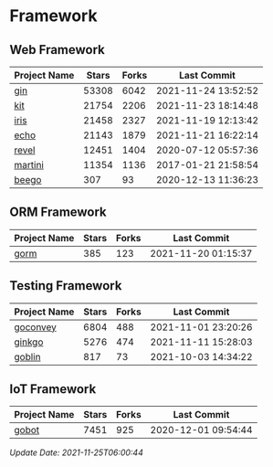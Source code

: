 # Framework

## Web Framework
| Project Name | Stars | Forks | Last Commit |
| ------------ | ----- | ----- | ----------- |
| [gin](https://github.com/gin-gonic/gin) | 53308 | 6042 | 2021-11-24 13:52:52 |
| [kit](https://github.com/go-kit/kit) | 21754 | 2206 | 2021-11-23 18:14:48 |
| [iris](https://github.com/kataras/iris) | 21458 | 2327 | 2021-11-19 12:13:42 |
| [echo](https://github.com/labstack/echo) | 21143 | 1879 | 2021-11-21 16:22:14 |
| [revel](https://github.com/revel/revel) | 12451 | 1404 | 2020-07-12 05:57:36 |
| [martini](https://github.com/go-martini/martini) | 11354 | 1136 | 2017-01-21 21:58:54 |
| [beego](https://github.com/astaxie/beego) | 307 | 93 | 2020-12-13 11:36:23 |

## ORM Framework
| Project Name | Stars | Forks | Last Commit |
| ------------ | ----- | ----- | ----------- |
| [gorm](https://github.com/jinzhu/gorm) | 385 | 123 | 2021-11-20 01:15:37 |

## Testing Framework
| Project Name | Stars | Forks | Last Commit |
| ------------ | ----- | ----- | ----------- |
| [goconvey](https://github.com/smartystreets/goconvey) | 6804 | 488 | 2021-11-01 23:20:26 |
| [ginkgo](https://github.com/onsi/ginkgo) | 5276 | 474 | 2021-11-11 15:28:03 |
| [goblin](https://github.com/franela/goblin) | 817 | 73 | 2021-10-03 14:34:22 |

## IoT Framework
| Project Name | Stars | Forks | Last Commit |
| ------------ | ----- | ----- | ----------- |
| [gobot](https://github.com/hybridgroup/gobot) | 7451 | 925 | 2020-12-01 09:54:44 |

*Update Date: 2021-11-25T06:00:44*
